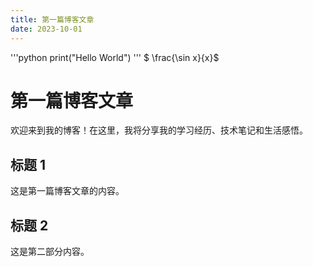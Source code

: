```yaml
---
title: 第一篇博客文章
date: 2023-10-01
---
```

'''python
print("Hello World")
'''
$ \frac{\sin x}{x}$
# 第一篇博客文章

欢迎来到我的博客！在这里，我将分享我的学习经历、技术笔记和生活感悟。

## 标题 1

这是第一篇博客文章的内容。

## 标题 2

这是第二部分内容。
